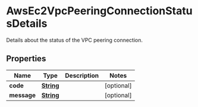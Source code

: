 

# AwsEc2VpcPeeringConnectionStatusDetails

Details about the status of the VPC peering connection. 

## Properties

| Name | Type | Description | Notes |
|------------ | ------------- | ------------- | -------------|
|**code** | [**String**](String.md) |  |  [optional] |
|**message** | [**String**](String.md) |  |  [optional] |



